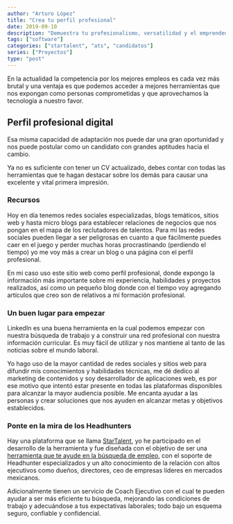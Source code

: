```yaml
---
author: "Arturo López"
title: "Crea tu perfil profesional"
date: 2019-09-10
description: "Demuestra tu profesionalismo, versatilidad y el emprendedor que llevas dentro"
tags: ["software"]
categories: ["startalent", "ats", "candidatos"]
series: ["Proyectos"]
type: "post"
---
```


En la actualidad la competencia por los mejores empleos es cada vez más brutal y una ventaja es que podemos acceder a mejores herramientas que nos expongan como personas comprometidas y que aprovechamos la tecnología a nuestro favor.

## Perfil profesional digital

Esa misma capacidad de adaptación nos puede dar una gran oportunidad y nos puede postular como un candidato con grandes aptitudes hacia el cambio.

Ya no es suficiente con tener un CV actualizado, debes contar con todas las herramientas que te hagan destacar sobre los demás para causar una excelente y vital primera impresión.

### Recursos

Hoy en día tenemos redes sociales especializadas, blogs temáticos, sitios web y hasta micro blogs para establecer relaciones de negocios que nos pongan en el mapa de los reclutadores de talentos. Para mí las redes sociales pueden llegar a ser peligrosas en cuanto a que fácilmente puedes caer en el juego y perder muchas horas procrastinando (perdiendo el tiempo) yo me voy más a crear un blog o una página con el perfil profesional.

En mi caso uso este sitio web como perfil profesional, donde expongo la información más importante sobre mi experiencia, habilidades y proyectos realizados, así como un pequeño blog donde con el tiempo voy agregando artículos que creo son de relativos a mí formación profesional.

### Un buen lugar para empezar

LinkedIn es una buena herramienta en la cual podemos empezar con nuestra búsqueda de trabajo y a construir una red profesional con nuestra información curricular. Es muy fácil de utilizar y nos mantiene al tanto de las noticias sobre el mundo laboral.

Yo hago uso de la mayor cantidad de redes sociales y sitios web para difundir mis conocimientos y habilidades técnicas, me dé dedico al marketing de contenidos y soy desarrollador de aplicaciones web, es por ese motivo que intentó estar presente en todas las plataformas disponibles para alcanzar la mayor audiencia posible. Me encanta ayudar a las personas y crear soluciones que nos ayuden en alcanzar metas y objetivos establecidos.

### Ponte en la mira de los Headhunters

Hay una plataforma que se llama [StarTalent](https://startalent.mx), yo he participado en el desarrollo de la herramienta y fue diseñada con el objetivo de ser una [herramienta que te ayude en la búsqueda de empleo](https://candidatos.starchoice.com.mx/), con el soporte de Headhunter especializados y un alto conocimiento de la relación con altos ejecutivos como dueños, directores, ceo de empresas líderes en mercados mexicanos.

Adicionalmente tienen un servicio de Coach Ejecutivo con el cual te pueden ayudar a ser más eficiente tu búsqueda, mejorando las condiciones de trabajo y adecuándose a tus expectativas laborales; todo bajo un esquema seguro, confiable y confidencial.
